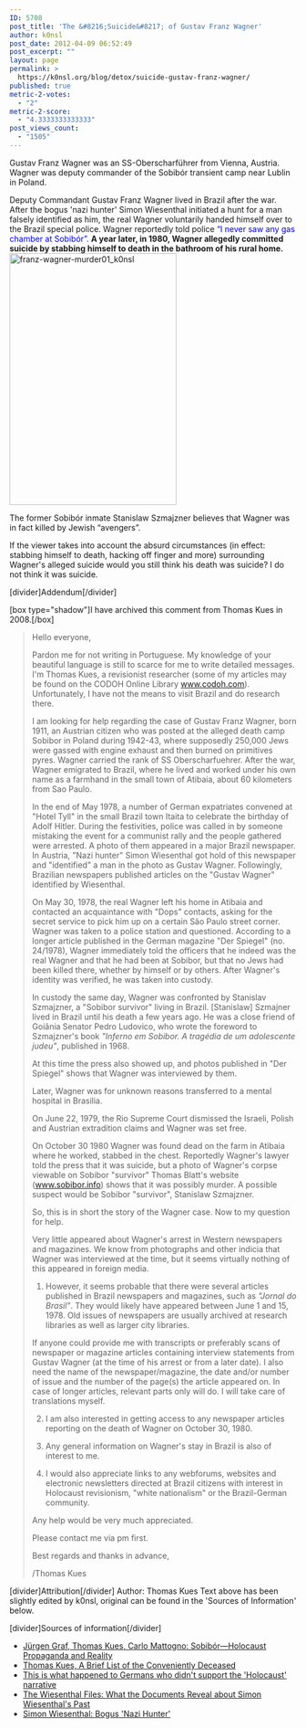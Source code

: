 ```yaml
---
ID: 5708
post_title: 'The &#8216;Suicide&#8217; of Gustav Franz Wagner'
author: k0nsl
post_date: 2012-04-09 06:52:49
post_excerpt: ""
layout: page
permalink: >
  https://k0nsl.org/blog/detox/suicide-gustav-franz-wagner/
published: true
metric-2-votes:
  - "2"
metric-2-score:
  - "4.3333333333333"
post_views_count:
  - "1505"
---
```

Gustav Franz Wagner was an SS-Oberscharführer from Vienna, Austria. Wagner was deputy commander of the Sobibór transient camp near Lublin in Poland.

Deputy Commandant Gustav Franz Wagner lived in Brazil after the war. After the bogus 'nazi hunter' Simon Wiesenthal initiated a hunt for a man falsely identified as him, the real Wagner voluntarily handed himself over to the Brazil special police. Wagner reportedly told police <span style="color: #0000ff;">“I never saw any gas chamber at Sobibór”.</span> <strong>A year later, in 1980, Wagner allegedly committed suicide by stabbing himself to death in the bathroom of his rural home.</strong>
<a href="https://k0nsl.org/blog/k1/uploads/2013/10/franz-wagner-murder01_k0nsl.jpg"><img class="aligncenter size-full wp-image-5709" alt="franz-wagner-murder01_k0nsl" src="https://k0nsl.org/blog/k1/uploads/2013/10/franz-wagner-murder01_k0nsl.jpg" width="293" height="441" /></a>

The former Sobibór inmate Stanislaw Szmajzner believes that Wagner was in fact killed by Jewish “avengers”.

If the viewer takes into account the absurd circumstances (in effect: stabbing himself to death, hacking off finger and more) surrounding Wagner's alleged suicide would you still think his death was suicide? I do not think it was suicide.

[divider]Addendum[/divider]


[box type="shadow"]I have archived this comment from Thomas Kues in 2008.[/box]

<blockquote>
Hello everyone,

Pardon me for not writing in Portuguese. My knowledge of your beautiful language is still to scarce for me to write detailed messages. 
I'm Thomas Kues, a revisionist researcher (some of my articles may be found on the CODOH Online Library www.codoh.com). Unfortunately, I have not the means to visit Brazil and do research there.

I am looking for help regarding the case of Gustav Franz Wagner, born 1911, an Austrian citizen who was posted at the alleged death camp Sobibor in Poland during 1942-43, where supposedly 250,000 Jews were gassed with engine exhaust and then burned on primitives pyres. Wagner carried the rank of SS Oberscharfuehrer. After the war, Wagner emigrated to Brazil, where he lived and worked under his own name as a farmhand in the small town of Atibaia, about 60 kilometers from Sao Paulo. 

In the end of May 1978, a number of German expatriates convened at "Hotel Tyll" in the small Brazil town Itaita to celebrate the birthday of Adolf Hitler. During the festivities, police was called in by someone mistaking the event for a communist rally and the people gathered were arrested. A photo of them appeared in a major Brazil newspaper. In Austria, "Nazi hunter" Simon Wiesenthal got hold of this newspaper and "identified" a man in the photo as Gustav Wagner. Followingly, Brazilian newspapers published articles on the "Gustav Wagner" identified by Wiesenthal.

On May 30, 1978, the real Wagner left his home in Atibaia and contacted an acquaintance with "Dops" contacts, asking for the secret service to pick him up on a certain São Paulo street corner. Wagner was taken to a police station and questioned. According to a longer article published in the German magazine "Der Spiegel" (no. 24/1978), Wagner immediately told the officers that he indeed was the real Wagner and that he had been at Sobibor, but that no Jews had been killed there, whether by himself or by others. After Wagner's identity was verified, he was taken into custody.

In custody the same day, Wagner was confronted by Stanislav Szmajzner, a "Sobibor survivor" living in Brazil. [Stanislaw] Szmajner lived in Brazil until his death a few years ago. He was a close friend of Goiânia Senator Pedro Ludovico, who wrote the foreword to Szmajzner's book <i>"Inferno em Sobibor. A tragédia de um adolescente judeu"</i>, published in 1968. 

At this time the press also showed up, and photos published in "Der Spiegel" shows that Wagner was interviewed by them.

Later, Wagner was for unknown reasons transferred to a mental hospital in Brasilia.

On June 22, 1979, the Rio Supreme Court dismissed the Israeli, Polish and Austrian extradition claims and Wagner was set free. 

On October 30 1980 Wagner was found dead on the farm in Atibaia where he worked, stabbed in the chest. Reportedly Wagner's lawyer told the press that it was suicide, but a photo of Wagner's corpse viewable on Sobibor "survivor" Thomas Blatt's website (www.sobibor.info) shows that it was possibly murder. A possible suspect would be Sobibor "survivor", Stanislaw Szmajzner. 

So, this is in short the story of the Wagner case. Now to my question for help.

Very little appeared about Wagner's arrest in Western newspapers and magazines. We know from photographs and other indicia that Wagner was interviewed at the time, but it seems virtually nothing of this appeared in foreign media. 

1. However, it seems probable that there were several articles published in Brazil newspapers and magazines, such as <i>"Jornal do Brasil"</i>. They would likely have appeared between June 1 and 15, 1978. Old issues of newspapers are usually archived at research libraries as well as larger city libraries.

If anyone could provide me with transcripts or preferably scans of newspaper or magazine articles containing interview statements from Gustav Wagner (at the time of his arrest or from a later date). I also need the name of the newspaper/magazine, the date and/or number of issue and the number of the page(s) the article appeared on. In case of longer articles, relevant parts only will do. I will take care of translations myself.

2. I am also interested in getting access to any newspaper articles reporting on the death of Wagner on October 30, 1980.

3. Any general information on Wagner's stay in Brazil is also of interest to me.

4. I would also appreciate links to any webforums, websites and electronic newsletters directed at Brazil citizens with interest in Holocaust revisionism, "white nationalism" or the Brazil-German community.

Any help would be very much appreciated.

Please contact me via pm first.

Best regards and thanks in advance,

/Thomas Kues
</blockquote>


[divider]Attribution[/divider]
Author: Thomas Kues
Text above has been slightly edited by k0nsl, original can be found in the 'Sources of Information' below.

[divider]Sources of information[/divider]
<ul class="list-2">
	<li><a href="http://holocausthandbooks.com/index.php?page_id=19" target="_blank">Jürgen Graf, Thomas Kues, Carlo Mattogno: Sobibór—Holocaust Propaganda and Reality</a></li>
	<li><a href="http://forum.codoh.com/viewtopic.php?f=2&amp;t=5226" target="_blank">Thomas Kues, A Brief List of the Conveniently Deceased</a></li>
	<li><a href="http://forum.codoh.com/viewtopic.php?f=2&amp;t=8165&amp;start=15#p61387" target="_blank">This is what happened to Germans who didn't support the 'Holocaust' narrative</a></li>
	<li><a href="http://codoh.com/library/series/1149" target="_blank">The Wiesenthal Files: What the Documents Reveal about Simon Wiesenthal's Past</a></li>
	<li><a href="http://www.ihr.org/jhr/v09/v09p439_Weber.html" target="_blank">Simon Wiesenthal: Bogus 'Nazi Hunter'</a></li>
</ul>
